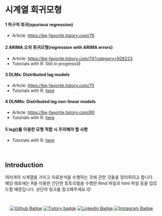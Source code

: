 # 시계열 회귀모형

#### 1 허구적 회귀(spurious regression)
* Article: https://be-favorite.tistory.com/76
#### 2 ARIMA 오차 회귀모형(regression with ARIMA errors)
* Article: https://be-favorite.tistory.com/74?category=928223
* Tutorials with R: Still in progress😓
#### 3 DLMs: Distributed lag models
* Article: https://be-favorite.tistory.com/75
* Tutorials with R: [here](https://be-favorite.github.io/Multiple_timeseries/CCF%20analysis%20and%20DLM/Tutorials_DLM.html)
#### 4 DLNMs: Distributed lag non-linear models
* Article: https://be-favorite.tistory.com/80
* Tutorials with R: [here](https://be-favorite.github.io/Multiple_timeseries/DLNMs/Tutorials_DLNMs.html)
#### 5 lag()를 이용한 모형 적합 시 주의해야 할 사항
* Tutorials with R: [here](https://be-favorite.github.io/Multiple_timeseries/Use%20of%20lag()%20function/Tutorials_lag--.html)

<br>

## Introduction
여러개의 시계열을 가지고 자료분석을 수행하는 것에 관한 것들을 정리하려고 합니다. 해당 레포에는 R을 이용한 간단한 튜토리얼을 수행한 Rmd 파일과 html 파일 등을 업로드할 예정입니다. 상단의 링크를 참고해주세요.:blush:

<br>

<div align=center>
 
[![Github Badge](http://img.shields.io/badge/-Github%20profile-black?style=flat-square&logo=github&link=https://github.com/be-favorite)](https://github.com/be-favorite) 
[![Tistory badge](https://img.shields.io/badge/-Tistory%20blog-yellow?style=flat-square&logo=Blogger&link=https://be-favorite.tistory.com/)](https://be-favorite.tistory.com/) 
[![Linkedin Badge](https://img.shields.io/badge/-LinkedIn-blue?style=flat-square&logo=Linkedin&logoColor=white&link=https://www.linkedin.com/in/taemo-bang-8b9999184/)](https://www.linkedin.com/in/taemo-bang-8b9999184/) 
[![Instagram Badge](https://img.shields.io/badge/-Instagram-dd2a7b?style=flat-square&logo=instagram&logoColor=white&link=https://www.instagram.com/qkdxoah/)](https://www.instagram.com/qkdxoah/) 

</div>

